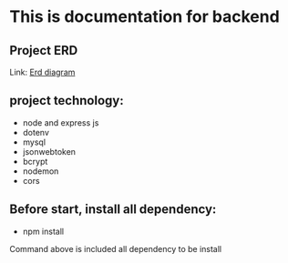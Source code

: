# This is documentation for backend

## Project ERD
<p>Link: <a href="https://drive.google.com/file/d/1x4Wnjp04isb639s0iXi_veeBIZdfyJ0F/view?usp=sharing">Erd diagram</a></p>

## project technology:
- node and express js
- dotenv
- mysql
- jsonwebtoken
- bcrypt
- nodemon
- cors
## Before start, install all dependency:
- npm install
<p>Command above is included all dependency to be install
</p>
